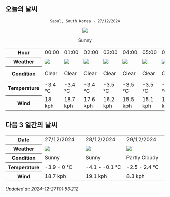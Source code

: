 ## 오늘의 날씨
<div align="center">

`Seoul, South Korea - 27/12/2024`

<img src="https://cdn.weatherapi.com/weather/64x64/day/113.png"/>

Sunny

</div>


<table>
    <tr>
        <th>Hour</th>
        <td>00:00</td><td>01:00</td><td>02:00</td><td>03:00</td><td>04:00</td><td>05:00</td><td>06:00</td><td>07:00</td><td>08:00</td><td>09:00</td><td>10:00</td><td>11:00</td><td>12:00</td><td>13:00</td><td>14:00</td><td>15:00</td><td>16:00</td><td>17:00</td><td>18:00</td><td>19:00</td><td>20:00</td><td>21:00</td><td>22:00</td><td>23:00</td>
    </tr>
    <tr>
        <th>Weather</th>
        <td><img src="https://cdn.weatherapi.com/weather/64x64/night/113.png"></img></td><td><img src="https://cdn.weatherapi.com/weather/64x64/night/113.png"></img></td><td><img src="https://cdn.weatherapi.com/weather/64x64/night/113.png"></img></td><td><img src="https://cdn.weatherapi.com/weather/64x64/night/113.png"></img></td><td><img src="https://cdn.weatherapi.com/weather/64x64/night/113.png"></img></td><td><img src="https://cdn.weatherapi.com/weather/64x64/night/113.png"></img></td><td><img src="https://cdn.weatherapi.com/weather/64x64/night/113.png"></img></td><td><img src="https://cdn.weatherapi.com/weather/64x64/night/113.png"></img></td><td><img src="https://cdn.weatherapi.com/weather/64x64/day/113.png"></img></td><td><img src="https://cdn.weatherapi.com/weather/64x64/day/113.png"></img></td><td><img src="https://cdn.weatherapi.com/weather/64x64/day/116.png"></img></td><td><img src="https://cdn.weatherapi.com/weather/64x64/day/116.png"></img></td><td><img src="https://cdn.weatherapi.com/weather/64x64/day/116.png"></img></td><td><img src="https://cdn.weatherapi.com/weather/64x64/day/116.png"></img></td><td><img src="https://cdn.weatherapi.com/weather/64x64/day/113.png"></img></td><td><img src="https://cdn.weatherapi.com/weather/64x64/day/116.png"></img></td><td><img src="https://cdn.weatherapi.com/weather/64x64/day/122.png"></img></td><td><img src="https://cdn.weatherapi.com/weather/64x64/day/119.png"></img></td><td><img src="https://cdn.weatherapi.com/weather/64x64/night/116.png"></img></td><td><img src="https://cdn.weatherapi.com/weather/64x64/night/113.png"></img></td><td><img src="https://cdn.weatherapi.com/weather/64x64/night/113.png"></img></td><td><img src="https://cdn.weatherapi.com/weather/64x64/night/113.png"></img></td><td><img src="https://cdn.weatherapi.com/weather/64x64/night/113.png"></img></td><td><img src="https://cdn.weatherapi.com/weather/64x64/night/113.png"></img></td>
    </tr>
    <tr>
        <th>Condition</th>
        <td width="200px">Clear </td><td width="200px">Clear </td><td width="200px">Clear </td><td width="200px">Clear </td><td width="200px">Clear </td><td width="200px">Clear </td><td width="200px">Clear </td><td width="200px">Clear </td><td width="200px">Sunny</td><td width="200px">Sunny</td><td width="200px">Partly Cloudy </td><td width="200px">Partly Cloudy </td><td width="200px">Partly Cloudy </td><td width="200px">Partly Cloudy </td><td width="200px">Sunny</td><td width="200px">Partly Cloudy </td><td width="200px">Overcast </td><td width="200px">Cloudy </td><td width="200px">Partly Cloudy </td><td width="200px">Clear </td><td width="200px">Clear </td><td width="200px">Clear </td><td width="200px">Clear </td><td width="200px">Clear </td>
    </tr>
    <tr>
        <th>Temperature</th>
        <td>-3.4 °C</td><td>-3.4 °C</td><td>-3.4 °C</td><td>-3.5 °C</td><td>-3.5 °C</td><td>-3.5 °C</td><td>-3.6 °C</td><td>-3.7 °C</td><td>-3.9 °C</td><td>-3.5 °C</td><td>-2.8 °C</td><td>-2 °C</td><td>-1.3 °C</td><td>-0.8 °C</td><td>-0.5 °C</td><td>-0.2 °C</td><td>0 °C</td><td>-0.3 °C</td><td>-0.6 °C</td><td>-1.2 °C</td><td>-1.8 °C</td><td>-2.2 °C</td><td>-2.5 °C</td><td>-2.7 °C</td>
    </tr>
    <tr>
        <th>Wind</th>
        <td>18 kph</td><td>18.7 kph</td><td>17.6 kph</td><td>16.2 kph</td><td>15.5 kph</td><td>15.1 kph</td><td>14.8 kph</td><td>14.4 kph</td><td>13 kph</td><td>13.3 kph</td><td>13 kph</td><td>12.6 kph</td><td>13.7 kph</td><td>14.4 kph</td><td>14.8 kph</td><td>14.8 kph</td><td>13.3 kph</td><td>12.6 kph</td><td>14 kph</td><td>15.8 kph</td><td>15.1 kph</td><td>14.8 kph</td><td>15.1 kph</td><td>14.8 kph</td>
    </tr>
</table>


## 다음 3 일간의 날씨


<table>
    <tr>
        <th>Date</th>
        <td>27/12/2024</td><td>28/12/2024</td><td>29/12/2024</td>
    </tr>
    <tr>
        <th>Weather</th>
        <td><img src="https://cdn.weatherapi.com/weather/64x64/day/113.png"/></td><td><img src="https://cdn.weatherapi.com/weather/64x64/day/113.png"/></td><td><img src="https://cdn.weatherapi.com/weather/64x64/day/116.png"/></td>
    </tr>
    <tr>
        <th>Condition</th>
        <td width="200px">Sunny</td><td width="200px">Sunny</td><td width="200px">Partly Cloudy </td>
    </tr>
    <tr>
        <th>Temperature</th>
        <td>-3.9 -  0 °C</td><td>-4.1 -  -0.1 °C</td><td>-2.5 -  2.4 °C</td>
    </tr>
    <tr>
        <th>Wind</th>
        <td>18.7 kph</td><td>19.1 kph</td><td>8.3 kph</td>
    </tr>
</table>


*Updated at: 2024-12-27T01:53:21Z*
